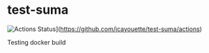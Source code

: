 # test-suma

![Actions Status](https://github.com/jcayouette/test-suma/workflows/build-docs/badge.svg)](https://github.com/jcayouette/test-suma/actions)

Testing docker build


